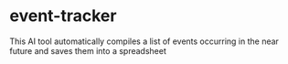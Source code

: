 # event-tracker
This AI tool automatically compiles a list of events occurring in the near future and saves them into a spreadsheet

